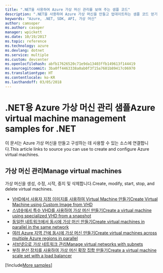 ```yaml
---
title: ".NET을 사용하여 Azure 가상 머신 관리를 보여 주는 샘플 코드"
description: ".NET을 사용하여 Azure 가상 머신을 만들고 업데이트하는 샘플 코드 얻기"
keywords: "Azure, .NET, SDK, API, 가상 머신"
author: camsoper
ms.author: casoper
manager: wpickett
ms.date: 10/19/2017
ms.topic: reference
ms.technology: azure
ms.devlang: dotnet
ms.service: multiple
ms.custom: devcenter
ms.openlocfilehash: abfb17626520c71e9da13403ffb149613f144419
ms.sourcegitcommit: 3ba0ff4463338a0ab0f3f15a7601b89417c06970
ms.translationtype: HT
ms.contentlocale: ko-KR
ms.lasthandoff: 03/05/2018
---
```

# <a name="azure-virtual-machine-management-samples-for-net"></a><span data-ttu-id="3c2ab-104">.NET용 Azure 가상 머신 관리 샘플</span><span class="sxs-lookup"><span data-stu-id="3c2ab-104">Azure virtual machine management samples for .NET</span></span>

<span data-ttu-id="3c2ab-105">이 문서는 Azure 가상 머신을 만들고 구성하는 데 사용할 수 있는 소스에 연결합니다.</span><span class="sxs-lookup"><span data-stu-id="3c2ab-105">This article links to source you can use to create and configure Azure virtual machines.</span></span>

## <a name="manage-virtual-machines"></a><span data-ttu-id="3c2ab-106">가상 머신 관리</span><span class="sxs-lookup"><span data-stu-id="3c2ab-106">Manage virtual machines</span></span>

<span data-ttu-id="3c2ab-107">가상 머신을 생성, 수정, 시작, 중지 및 삭제합니다.</span><span class="sxs-lookup"><span data-stu-id="3c2ab-107">Create, modify, start, stop, and delete virtual machines.</span></span>

* [<span data-ttu-id="3c2ab-108">VHD에서 사용자 지정 이미지를 사용하여 Virtual Machine 만들기</span><span class="sxs-lookup"><span data-stu-id="3c2ab-108">Create Virtual Machine using Custom Image from VHD</span></span>](https://github.com/Azure-Samples/managed-disk-dotnet-create-virtual-machine-using-custom-image-from-VHD)
* [<span data-ttu-id="3c2ab-109">스냅숏에서 특수 VHD를 사용하여 가상 머신 만들기</span><span class="sxs-lookup"><span data-stu-id="3c2ab-109">Create a virtual machine using specialized VHD from a snapshot</span></span>](https://github.com/Azure-Samples/managed-disk-dotnet-create-virtual-machine-using-specialized-disk-from-snapshot)
* [<span data-ttu-id="3c2ab-110">동일한 네트워크에서 동시에 가상 머신 만들기</span><span class="sxs-lookup"><span data-stu-id="3c2ab-110">Create virtual machines in parallel in the same network</span></span>](https://github.com/Azure-Samples/compute-dotnet-manage-virtual-machines-with-network-in-parallel)
* [<span data-ttu-id="3c2ab-111">여러 Azure 지역 간에 동시에 가상 머신 만들기</span><span class="sxs-lookup"><span data-stu-id="3c2ab-111">Create virtual machines across multiple Azure regions in parallel</span></span>](https://github.com/Azure-Samples/compute-dotnet-create-virtual-machines-across-regions-in-parallel)
* [<span data-ttu-id="3c2ab-112">서브넷으로 가상 네트워크 관리</span><span class="sxs-lookup"><span data-stu-id="3c2ab-112">Manage virtual networks with subnets</span></span>](https://github.com/Azure-Samples/network-dotnet-manage-virtual-network)
* [<span data-ttu-id="3c2ab-113">부하 분산 장치를 사용하여 가상 머신 확장 집합 만들기</span><span class="sxs-lookup"><span data-stu-id="3c2ab-113">Create a virtual machine scale set with a load balancer</span></span>](https://github.com/Azure-Samples/compute-dotnet-manage-virtual-machine-scale-sets)

[!include[More samples](includes/more-samples.md)]
